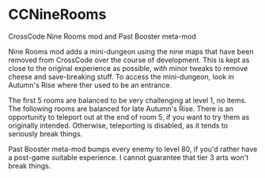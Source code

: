 # CCNineRooms
CrossCode Nine Rooms mod and Past Booster meta-mod

Nine Rooms mod adds a mini-dungeon using the nine maps that have been removed from CrossCode over the course of development. This is kept as close to the original experience as possible, with minor tweaks to remove cheese and save-breaking stuff. To access the mini-dungeon, look in Autumn's Rise where ther used to be an entrance.

The first 5 rooms are balanced to be very challenging at level 1, no items. The following rooms are balanced for late Autumn's Rise. There is an opportunity to teleport out at the end of room 5, if you want to try them as originally intended. Otherwise, teleporting is disabled, as it tends to seriously break things.

Past Booster meta-mod bumps every enemy to level 80, if you'd rather have a post-game suitable experience. I cannot guarantee that tier 3 arts won't break things.
